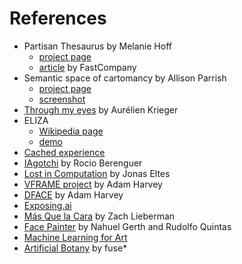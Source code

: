 # References

- Partisan Thesaurus by Melanie Hoff
  - [project page](http://partisanthesaurus.com/)
  - [article](https://www.fastcompany.com/3066801/proof-that-liberals-and-conservatives-speak-different-languages) by FastCompany
- Semantic space of cartomancy by Allison Parrish
  - [project page](https://github.com/aparrish/comexmadivla/blob/master/cartomancy-semantic-space.ipynb)
  - <a href="../assets/artists/semantic_space_of_cartomancy-Allison_Parrish.png" target="_blank">screenshot</a>
- [Through my eyes](https://aurelienkrieger.com/live/through-my-eyes/) by Aurélien Krieger
- ELIZA
    - [Wikipedia page](https://en.wikipedia.org/wiki/ELIZA)
    - [demo](https://web.njit.edu/~ronkowit/eliza.html)
- [Cached experience](https://www.alinemartinez.io/art_projects/cached-experience-3)
- [IAgotchi](https://rocioberenguer.com/index.php?lang=fr&project=4) by Rocio Berenguer
- [Lost in Computation](https://jonaselt.es/projects/lost-in-computation/) by Jonas Eltes
- [VFRAME project](https://vframe.io/) by Adam Harvey
- [DFACE](https://adam.harvey.studio/dface/) by Adam Harvey
- [Exposing.ai](https://exposing.ai/)
- [Más Que la Cara](https://zachlieberman.medium.com/m%C3%A1s-que-la-cara-overview-48331a0202c0) by Zach Lieberman
- [Face Painter](https://nahuelgerth.de/lab/face-painter) by Nahuel Gerth and Rudolfo Quintas
- [Machine Learning for Art](https://ml4a.net/)
- [Artificial Botany](https://www.fuseworks.it/works/artificial-botany/) by fuse*
